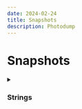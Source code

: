 ```yaml
---
date: 2024-02-24
title: Snapshots
description: Photodump
---
```


# Snapshots

<details>
<summary><h3>Strings</h3></summary>

<a href="https://imgur.com/7KsyCeG"><img src="https://i.imgur.com/7KsyCeG.jpg" title="source: imgur.com" /></a>
<a href="https://imgur.com/sMMx1f0"><img src="https://i.imgur.com/sMMx1f0.jpg" title="source: imgur.com" /></a>
</details>
